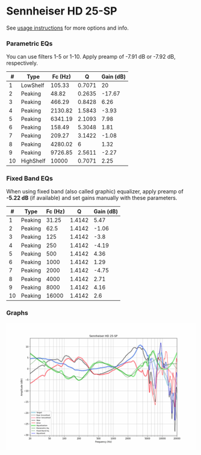 # Sennheiser HD 25-SP
See [usage instructions](https://github.com/jaakkopasanen/AutoEq#usage) for more options and info.

### Parametric EQs
You can use filters 1-5 or 1-10. Apply preamp of -7.91 dB or -7.92 dB, respectively.

|   # | Type      |   Fc (Hz) |      Q |   Gain (dB) |
|-----|-----------|-----------|--------|-------------|
|   1 | LowShelf  |    105.33 | 0.7071 |       20    |
|   2 | Peaking   |     48.82 | 0.2635 |      -17.67 |
|   3 | Peaking   |    466.29 | 0.8428 |        6.26 |
|   4 | Peaking   |   2130.82 | 1.5843 |       -3.93 |
|   5 | Peaking   |   6341.19 | 2.1093 |        7.98 |
|   6 | Peaking   |    158.49 | 5.3048 |        1.81 |
|   7 | Peaking   |    209.27 | 3.1422 |       -1.08 |
|   8 | Peaking   |   4280.02 | 6      |        1.32 |
|   9 | Peaking   |   9726.85 | 2.5611 |       -2.27 |
|  10 | HighShelf |  10000    | 0.7071 |        2.25 |

### Fixed Band EQs
When using fixed band (also called graphic) equalizer, apply preamp of **-5.22 dB** (if available) and set gains manually with these parameters.

|   # | Type    |   Fc (Hz) |      Q |   Gain (dB) |
|-----|---------|-----------|--------|-------------|
|   1 | Peaking |     31.25 | 1.4142 |        5.47 |
|   2 | Peaking |     62.5  | 1.4142 |       -1.06 |
|   3 | Peaking |    125    | 1.4142 |       -3.8  |
|   4 | Peaking |    250    | 1.4142 |       -4.19 |
|   5 | Peaking |    500    | 1.4142 |        4.36 |
|   6 | Peaking |   1000    | 1.4142 |        1.29 |
|   7 | Peaking |   2000    | 1.4142 |       -4.75 |
|   8 | Peaking |   4000    | 1.4142 |        2.71 |
|   9 | Peaking |   8000    | 1.4142 |        4.16 |
|  10 | Peaking |  16000    | 1.4142 |        2.6  |

### Graphs
![](./Sennheiser%20HD%2025-SP.png)
